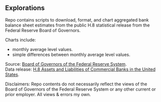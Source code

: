 Explorations
------------

Repo contains scripts to download, format, and chart aggregated bank balance sheet estimates from the public H.8
statistical release from the Federal Reserve Board of Governors.  

Charts include:  
- monthly average level values.  
- simple differences between monthly average level values.  

Source: [Board of Governors of the Federal Reserve System](https://www.federalreserve.gov/releases/h8/current/default.htm).  
Data release: [H.8 Assets and Liabilities of Commercial Banks in the United States](https://www.federalreserve.gov/datadownload/Choose.aspx?rel=H8). 

Disclaimers: Repo contents do not necessarily reflect the views of the Board of Governors of the Federal Reserve System 
or any other current or prior employer. All views & errors my own.  